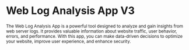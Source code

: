 # Web Log Analysis App V3
<sup> The Web Log Analysis App is a powerful tool designed to analyze and gain insights from web server logs. It provides valuable information about website traffic, user behavior, errors, and performance. With this app, you can make data-driven decisions to optimize your website, improve user experience, and enhance security. <sup>
